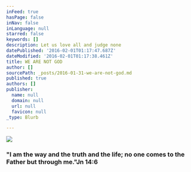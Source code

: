 ```yaml
---
inFeed: true
hasPage: false
inNav: false
inLanguage: null
starred: false
keywords: []
description: Let us love all and judge none
datePublished: '2016-02-01T01:17:47.687Z'
dateModified: '2016-02-01T01:17:38.461Z'
title: WE ARE NOT GOD
author: []
sourcePath: _posts/2016-01-31-we-are-not-god.md
published: true
authors: []
publisher:
  name: null
  domain: null
  url: null
  favicon: null
_type: Blurb

---
```

![](https://the-grid-user-content.s3-us-west-2.amazonaws.com/43f38942-99c6-4b9a-8c13-6897cef56c7a.jpg)

### "I am the way and the truth and the life; no one comes to the Father but through me."Jn 14:6